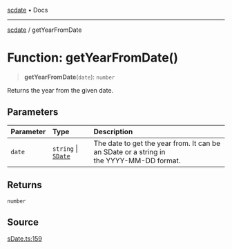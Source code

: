 [scdate](../README.md) • Docs

---

[scdate](../README.md) / getYearFromDate

# Function: getYearFromDate()

> **getYearFromDate**(`date`): `number`

Returns the year from the given date.

## Parameters

| Parameter | Type                                       | Description                                                                                  |
| :-------- | :----------------------------------------- | :------------------------------------------------------------------------------------------- |
| `date`    | `string` \| [`SDate`](../classes/SDate.md) | The date to get the year from. It can be an SDate or a string in<br />the YYYY-MM-DD format. |

## Returns

`number`

## Source

[sDate.ts:159](https://github.com/ericvera/scdate/blob/26a0ee551696abb8d0e853bcc8b83fccd84ac8ae/src/sDate.ts#L159)
